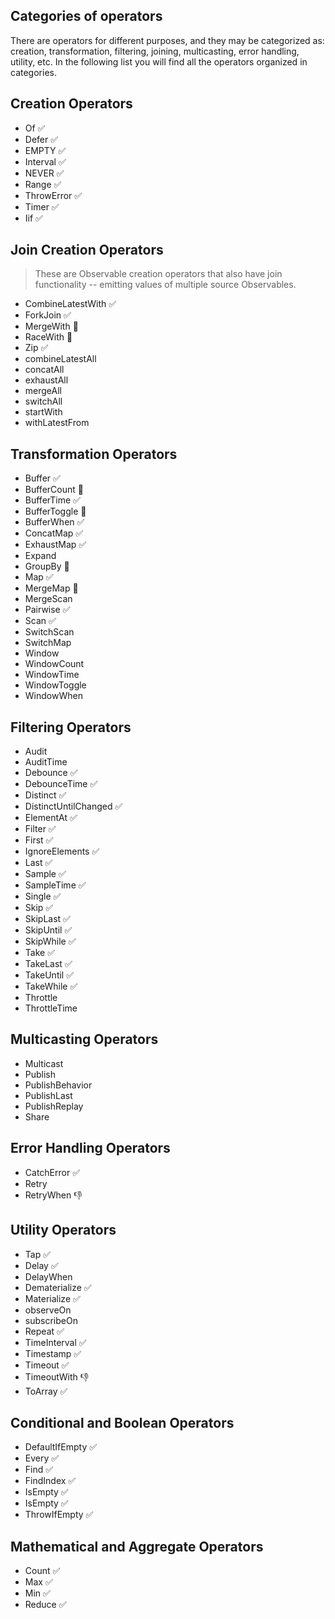 ## Categories of operators

There are operators for different purposes, and they may be categorized as: creation, transformation, filtering, joining, multicasting, error handling, utility, etc. In the following list you will find all the operators organized in categories.

## Creation Operators

<!-- - bindCallback -->
<!-- - bindNodeCallback -->
<!-- - from -->
<!-- - fromEventPattern -->
<!-- - generate -->
- Of ✅
- Defer ✅
- EMPTY ✅
- Interval ✅
- NEVER ✅
- Range ✅
- ThrowError ✅
- Timer ✅
- Iif ✅

## Join Creation Operators

> These are Observable creation operators that also have join functionality -- emitting values of multiple source Observables.

<!-- - Concat -->
<!-- - Partition -->
- CombineLatestWith ✅
- ForkJoin ✅
- MergeWith 🚧
- RaceWith 🚧
- Zip ✅
- combineLatestAll
- concatAll
- exhaustAll
- mergeAll
- switchAll
- startWith
- withLatestFrom

## Transformation Operators

- Buffer ✅
- BufferCount 🚧
- BufferTime ✅
- BufferToggle 🚧
- BufferWhen ✅
- ConcatMap ✅
- ExhaustMap ✅
- Expand
- GroupBy 🚧
- Map ✅
- MergeMap 🚧
- MergeScan
- Pairwise ✅
- Scan ✅
- SwitchScan
- SwitchMap
- Window
- WindowCount
- WindowTime
- WindowToggle
- WindowWhen

## Filtering Operators

- Audit
- AuditTime
- Debounce ✅
- DebounceTime ✅
- Distinct ✅
- DistinctUntilChanged ✅
- ElementAt ✅
- Filter ✅
- First ✅
- IgnoreElements ✅
- Last ✅
- Sample ✅
- SampleTime ✅
- Single ✅
- Skip ✅
- SkipLast ✅
- SkipUntil ✅
- SkipWhile ✅
- Take ✅
- TakeLast ✅
- TakeUntil ✅
- TakeWhile ✅
- Throttle
- ThrottleTime

## Multicasting Operators

- Multicast
- Publish
- PublishBehavior
- PublishLast
- PublishReplay
- Share

## Error Handling Operators

- CatchError ✅
- Retry
- RetryWhen 👎

## Utility Operators

- Tap ✅
- Delay ✅
- DelayWhen
- Dematerialize ✅
- Materialize ✅
- observeOn
- subscribeOn
- Repeat ✅
- TimeInterval ✅
- Timestamp ✅
- Timeout ✅
- TimeoutWith 👎
- ToArray ✅

## Conditional and Boolean Operators

- DefaultIfEmpty ✅
- Every ✅
- Find ✅
- FindIndex ✅
- IsEmpty ✅
- IsEmpty ✅
- ThrowIfEmpty ✅

## Mathematical and Aggregate Operators

- Count ✅
- Max ✅
- Min ✅
- Reduce ✅